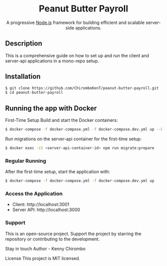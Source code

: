 <h1 align="center">
Peanut Butter Payroll
</h1>

<p align="center">
A progressive <a href="http://nodejs.org" target="_blank">Node.js</a> framework for building efficient and scalable server-side applications.
</p>


## Description

This is a comprehensive guide on how to set up and run the client and server-api applications in a mono-repo setup.

## Installation

```bash
$ git clone https://github.com/ChiromboKenT/peanut-butter-payroll.git
$ cd peanut-butter-payroll
```

## Running the app with Docker
First-Time Setup
Build and start the Docker containers:

```bash
$ docker-compose -f docker-compose.yml -f docker-compose.dev.yml up --build
```
Run migrations on the server-api container for the first-time setup:

```bash
$ docker exec -it <server-api-container-id> npm run migrate:prepare

```

### Regular Running
After the first-time setup, start the application with:

```bash
$ docker-compose -f docker-compose.yml -f docker-compose.dev.yml up
```

### Access the Application
- Client: http://localhost:3001
- Server API: http://localhost:3000

### Support
This is an open-source project. Support the project by starring the repository or contributing to the development.

Stay in touch
Author - Kenny Chirombo

License
This project is MIT licensed.
